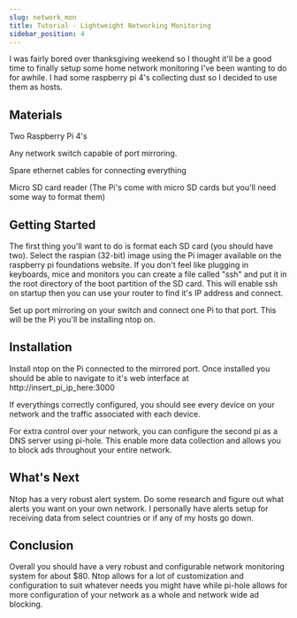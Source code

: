 ```yaml
---
slug: network_mon
title: Tutorial - Lightweight Networking Monitoring
sidebar_position: 4
---
```


I was fairly bored over thanksgiving weekend so I thought it'll be a good time to finally setup some home network monitoring I've been wanting to do for awhile. I had some raspberry pi 4's collecting dust so I decided to use them as hosts.


## Materials

Two Raspberry Pi 4's

Any network switch capable of port mirroring.

Spare ethernet cables for connecting everything

Micro SD card reader (The Pi's come with micro SD cards but you'll need some way to format them) 

## Getting Started

The first thing you'll want to do is format each SD card (you should have two). Select the raspian (32-bit) image using the Pi imager available on the raspberry pi foundations website. If you don't feel like plugging in keyboards, mice and monitors you can create a file called "ssh" and put it in the root directory of the boot partition of the SD card. This will enable ssh on startup then you can use your router to find it's IP address and connect.

Set up port mirroring on your switch and connect one Pi to that port. This will be the Pi you'll be installing ntop on.

## Installation

Install ntop on the Pi connected to the mirrored port. Once installed you should be able to navigate to it's web interface at http://insert_pi_ip_here:3000

If everythings correctly configured, you should see every device on your network and the traffic associated with each device.

For extra control over your network, you can configure the second pi as a DNS server using pi-hole. This enable more data collection and allows you to block ads throughout your entire network.

## What's Next

Ntop has a very robust alert system. Do some research and figure out what alerts you want on your own network. I personally have alerts setup for receiving data from select countries or if any of my hosts go down.

## Conclusion

Overall you should have a very robust and configurable network monitoring system for about $80. Ntop allows for a lot of customization and configuration to suit whatever needs you might have while pi-hole allows for more configuration of your network as a whole and network wide ad blocking.